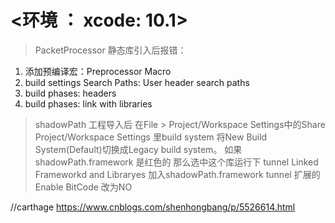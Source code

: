 #  <环境 ： xcode: 10.1>

>  PacketProcessor 静态库引入后报错：
1. 添加预编译宏：Preprocessor Macro
2. build settings Search Paths: User header search paths
3. build phases: headers
4. build phases: link with libraries


>  shadowPath 工程导入后
在File > Project/Workspace Settings中的Share Project/Workspace Settings 里build system 将New Build System(Default)切换成Legacy build system。
如果 shadowPath.framework 是红色的 那么选中这个库运行下
tunnel Linked Frameworkd and Libraryes 加入shadowPath.framework
tunnel 扩展的 Enable BitCode 改为NO
 
 
 
 //carthage
 https://www.cnblogs.com/shenhongbang/p/5526614.html
